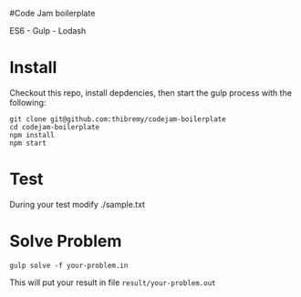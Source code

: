 #Code Jam boilerplate

ES6 - Gulp - Lodash

# Install
Checkout this repo, install depdencies, then start the gulp process with the following:

    git clone git@github.com:thibremy/codejam-boilerplate
    cd codejam-boilerplate
    npm install
    npm start

# Test

During your test modify ./sample.txt

# Solve Problem

    gulp solve -f your-problem.in

This will put your result in file `result/your-problem.out`
